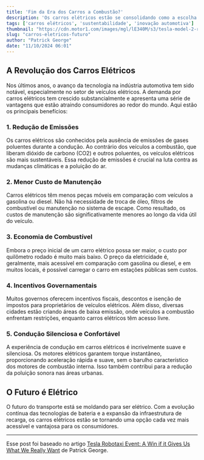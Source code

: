 ```yaml
---
title: 'Fim da Era dos Carros a Combustão?'
description: 'Os carros elétricos estão se consolidando como a escolha do futuro, trazendo benefícios como menor custo de manutenção, economia de combustível e redução de emissões.'
tags: ['carros elétricos', 'sustentabilidade', 'inovação automotiva']
thumbnail: "https://cdn.motor1.com/images/mgl/lE340M/s3/tesla-model-2-render-close-up.jpg"
slug: "carros-eletricos-futuro"
author: "Patrick George"
date: "11/10/2024 06:01"
---
```


## A Revolução dos Carros Elétricos

Nos últimos anos, o avanço da tecnologia na indústria automotiva tem sido notável, especialmente no setor de veículos elétricos. A demanda por carros elétricos tem crescido substancialmente e apresenta uma série de vantagens que estão atraindo consumidores ao redor do mundo. Aqui estão os principais benefícios:

### 1. Redução de Emissões
Os carros elétricos são conhecidos pela ausência de emissões de gases poluentes durante a condução. Ao contrário dos veículos a combustão, que liberam dióxido de carbono (CO2) e outros poluentes, os veículos elétricos são mais sustentáveis. Essa redução de emissões é crucial na luta contra as mudanças climáticas e a poluição do ar.

### 2. Menor Custo de Manutenção
Carros elétricos têm menos peças móveis em comparação com veículos a gasolina ou diesel. Não há necessidade de troca de óleo, filtros de combustível ou manutenção no sistema de escape. Como resultado, os custos de manutenção são significativamente menores ao longo da vida útil do veículo.

### 3. Economia de Combustível
Embora o preço inicial de um carro elétrico possa ser maior, o custo por quilômetro rodado é muito mais baixo. O preço da eletricidade é, geralmente, mais acessível em comparação com gasolina ou diesel, e em muitos locais, é possível carregar o carro em estações públicas sem custos.

### 4. Incentivos Governamentais
Muitos governos oferecem incentivos fiscais, descontos e isenção de impostos para proprietários de veículos elétricos. Além disso, diversas cidades estão criando áreas de baixa emissão, onde veículos a combustão enfrentam restrições, enquanto carros elétricos têm acesso livre.

### 5. Condução Silenciosa e Confortável
A experiência de condução em carros elétricos é incrivelmente suave e silenciosa. Os motores elétricos garantem torque instantâneo, proporcionando aceleração rápida e suave, sem o barulho característico dos motores de combustão interna. Isso também contribui para a redução da poluição sonora nas áreas urbanas.

## O Futuro é Elétrico
O futuro do transporte está se moldando para ser elétrico. Com a evolução contínua das tecnologias de bateria e a expansão da infraestrutura de recarga, os carros elétricos estão se tornando uma opção cada vez mais acessível e vantajosa para os consumidores. 

---  
Esse post foi baseado no artigo [Tesla Robotaxi Event: A Win if it Gives Us What We Really Want](https://insideevs.com/news/736859/tesla-robotaxi-event-affordable-model/) de Patrick George.